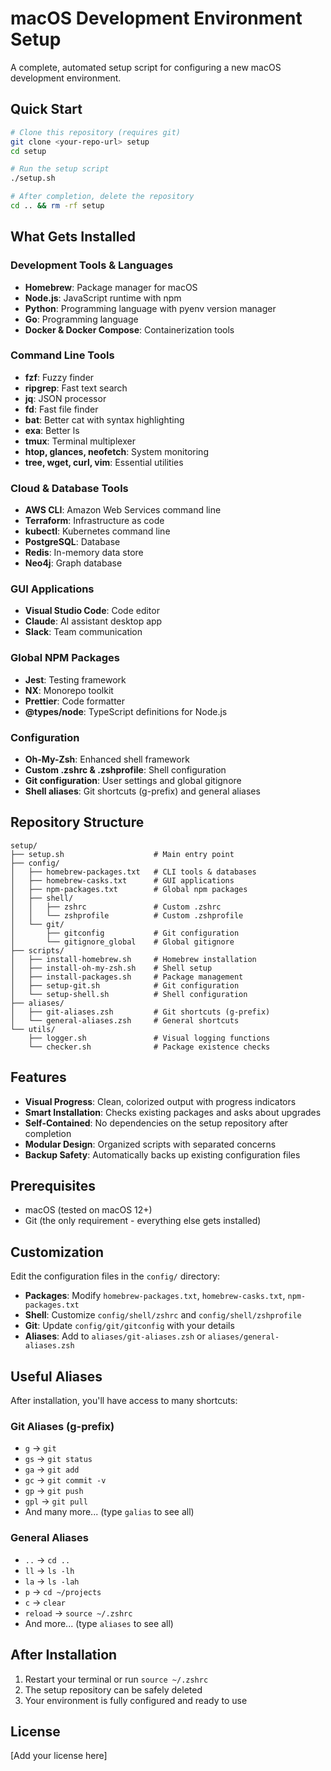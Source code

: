 # macOS Development Environment Setup

A complete, automated setup script for configuring a new macOS development environment.

## Quick Start

```bash
# Clone this repository (requires git)
git clone <your-repo-url> setup
cd setup

# Run the setup script
./setup.sh

# After completion, delete the repository
cd .. && rm -rf setup
```

## What Gets Installed

### Development Tools & Languages
- **Homebrew**: Package manager for macOS
- **Node.js**: JavaScript runtime with npm
- **Python**: Programming language with pyenv version manager
- **Go**: Programming language
- **Docker & Docker Compose**: Containerization tools

### Command Line Tools
- **fzf**: Fuzzy finder
- **ripgrep**: Fast text search
- **jq**: JSON processor
- **fd**: Fast file finder
- **bat**: Better cat with syntax highlighting
- **exa**: Better ls
- **tmux**: Terminal multiplexer
- **htop, glances, neofetch**: System monitoring
- **tree, wget, curl, vim**: Essential utilities

### Cloud & Database Tools
- **AWS CLI**: Amazon Web Services command line
- **Terraform**: Infrastructure as code
- **kubectl**: Kubernetes command line
- **PostgreSQL**: Database
- **Redis**: In-memory data store
- **Neo4j**: Graph database

### GUI Applications
- **Visual Studio Code**: Code editor
- **Claude**: AI assistant desktop app
- **Slack**: Team communication

### Global NPM Packages
- **Jest**: Testing framework
- **NX**: Monorepo toolkit
- **Prettier**: Code formatter
- **@types/node**: TypeScript definitions for Node.js

### Configuration
- **Oh-My-Zsh**: Enhanced shell framework
- **Custom .zshrc & .zshprofile**: Shell configuration
- **Git configuration**: User settings and global gitignore
- **Shell aliases**: Git shortcuts (g-prefix) and general aliases

## Repository Structure

```
setup/
├── setup.sh                    # Main entry point
├── config/
│   ├── homebrew-packages.txt   # CLI tools & databases  
│   ├── homebrew-casks.txt      # GUI applications
│   ├── npm-packages.txt        # Global npm packages
│   ├── shell/
│   │   ├── zshrc               # Custom .zshrc
│   │   └── zshprofile          # Custom .zshprofile
│   └── git/
│       ├── gitconfig           # Git configuration
│       └── gitignore_global    # Global gitignore
├── scripts/
│   ├── install-homebrew.sh     # Homebrew installation
│   ├── install-oh-my-zsh.sh    # Shell setup
│   ├── install-packages.sh     # Package management
│   ├── setup-git.sh            # Git configuration
│   └── setup-shell.sh          # Shell configuration
├── aliases/
│   ├── git-aliases.zsh         # Git shortcuts (g-prefix)
│   └── general-aliases.zsh     # General shortcuts
└── utils/
    ├── logger.sh               # Visual logging functions
    └── checker.sh              # Package existence checks
```

## Features

- **Visual Progress**: Clean, colorized output with progress indicators
- **Smart Installation**: Checks existing packages and asks about upgrades
- **Self-Contained**: No dependencies on the setup repository after completion
- **Modular Design**: Organized scripts with separated concerns
- **Backup Safety**: Automatically backs up existing configuration files

## Prerequisites

- macOS (tested on macOS 12+)
- Git (the only requirement - everything else gets installed)

## Customization

Edit the configuration files in the `config/` directory:

- **Packages**: Modify `homebrew-packages.txt`, `homebrew-casks.txt`, `npm-packages.txt`
- **Shell**: Customize `config/shell/zshrc` and `config/shell/zshprofile`
- **Git**: Update `config/git/gitconfig` with your details
- **Aliases**: Add to `aliases/git-aliases.zsh` or `aliases/general-aliases.zsh`

## Useful Aliases

After installation, you'll have access to many shortcuts:

### Git Aliases (g-prefix)
- `g` → `git`
- `gs` → `git status`
- `ga` → `git add`
- `gc` → `git commit -v`
- `gp` → `git push`
- `gpl` → `git pull`
- And many more... (type `galias` to see all)

### General Aliases
- `..` → `cd ..`
- `ll` → `ls -lh`
- `la` → `ls -lah`
- `p` → `cd ~/projects`
- `c` → `clear`
- `reload` → `source ~/.zshrc`
- And more... (type `aliases` to see all)

## After Installation

1. Restart your terminal or run `source ~/.zshrc`
2. The setup repository can be safely deleted
3. Your environment is fully configured and ready to use

## License

[Add your license here]